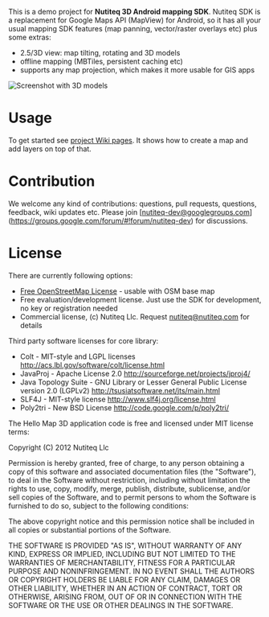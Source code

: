 This is a demo project for **Nutiteq 3D Android mapping SDK**. Nutiteq SDK is a replacement for Google Maps API (MapView) for Android, so it has all your usual mapping SDK features (map panning, vector/raster overlays etc) plus some extras: 
* 2.5/3D view: map tilting, rotating and 3D models
* offline mapping (MBTiles, persistent caching etc)
* supports any map projection, which makes it more usable for GIS apps

![Screenshot with 3D models](https://dl.dropbox.com/u/3573333/mapxt_3d_tallinn_device-2012-07-25-124845.png)

# Usage
To get started see [project Wiki pages](https://github.com/nutiteq/hellomap3d/wiki). It shows how to create a map and add layers on top of that.

# Contribution 
We welcome any kind of contributions: questions, pull requests, questions, feedback, wiki updates etc. Please join [nutiteq-dev@googlegroups.com] (https://groups.google.com/forum/#!forum/nutiteq-dev) for discussions.

# License
There are currently following options:
* [Free OpenStreetMap License](https://github.com/nutiteq/hellomap3d/wiki/Free-openstreetmap-license) - usable with OSM base map
* Free evaluation/development license. Just use the SDK for development, no key or registration needed
* Commercial license, (c) Nutiteq Llc. Request nutiteq@nutiteq.com for details

Third party software licenses for core library:
* Colt -  MIT-style and LGPL licenses http://acs.lbl.gov/software/colt/license.html
* JavaProj - Apache License 2.0 http://sourceforge.net/projects/jproj4/ 
* Java Topology Suite - GNU Library or Lesser General Public License version 2.0 (LGPLv2) http://tsusiatsoftware.net/jts/main.html
* SLF4J - MIT-style license http://www.slf4j.org/license.html
* Poly2tri - New BSD License http://code.google.com/p/poly2tri/

The Hello Map 3D application code is free and licensed under MIT license terms:

Copyright (C) 2012 Nutiteq Llc

Permission is hereby granted, free of charge, to any person obtaining a copy of this software and associated documentation files (the "Software"), to deal in the Software without restriction, including without limitation the rights to use, copy, modify, merge, publish, distribute, sublicense, and/or sell copies of the Software, and to permit persons to whom the Software is furnished to do so, subject to the following conditions:

The above copyright notice and this permission notice shall be included in all copies or substantial portions of the Software.

THE SOFTWARE IS PROVIDED "AS IS", WITHOUT WARRANTY OF ANY KIND, EXPRESS OR IMPLIED, INCLUDING BUT NOT LIMITED TO THE WARRANTIES OF MERCHANTABILITY, FITNESS FOR A PARTICULAR PURPOSE AND NONINFRINGEMENT. IN NO EVENT SHALL THE AUTHORS OR COPYRIGHT HOLDERS BE LIABLE FOR ANY CLAIM, DAMAGES OR OTHER LIABILITY, WHETHER IN AN ACTION OF CONTRACT, TORT OR OTHERWISE, ARISING FROM, OUT OF OR IN CONNECTION WITH THE SOFTWARE OR THE USE OR OTHER DEALINGS IN THE SOFTWARE.
